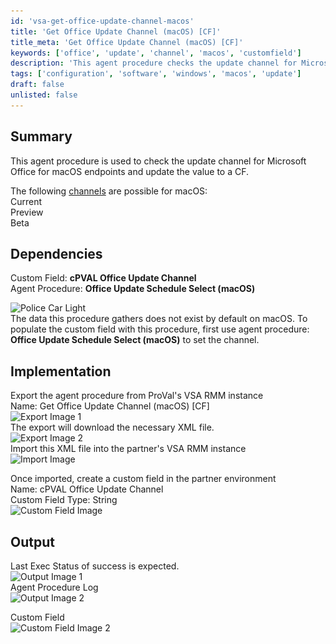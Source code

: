 ```yaml
---
id: 'vsa-get-office-update-channel-macos'
title: 'Get Office Update Channel (macOS) [CF]'
title_meta: 'Get Office Update Channel (macOS) [CF]'
keywords: ['office', 'update', 'channel', 'macos', 'customfield']
description: 'This agent procedure checks the update channel for Microsoft Office on macOS endpoints and updates the corresponding custom field. It outlines the necessary steps to implement the procedure, including dependencies, export/import instructions, and expected output for successful execution.'
tags: ['configuration', 'software', 'windows', 'macos', 'update']
draft: false
unlisted: false
---
```

## Summary

This agent procedure is used to check the update channel for Microsoft Office for macOS endpoints and update the value to a CF.

The following [channels](https://learn.microsoft.com/en-us/microsoft-365-apps/insider/deploy/preference) are possible for macOS:  
Current  
Preview  
Beta  

## Dependencies

Custom Field: **cPVAL Office Update Channel**  
Agent Procedure: **Office Update Schedule Select (macOS)**  

![Police Car Light](https://c.tenor.com/8vSJsVW-1pQAAAAj/police-car-light-joypixels.gif)  
The data this procedure gathers does not exist by default on macOS. To populate the custom field with this procedure, first use agent procedure: **Office Update Schedule Select (macOS)** to set the channel.

## Implementation

Export the agent procedure from ProVal's VSA RMM instance  
Name: Get Office Update Channel (macOS) [CF]  
![Export Image 1](..\..\..\static\img\Get-Office-Update-Channel-(macOS)-CF\image_1.png)  
The export will download the necessary XML file.  
![Export Image 2](..\..\..\static\img\Get-Office-Update-Channel-(macOS)-CF\image_2.png)  
Import this XML file into the partner's VSA RMM instance  
![Import Image](..\..\..\static\img\Get-Office-Update-Channel-(macOS)-CF\image_3.png)  

Once imported, create a custom field in the partner environment  
Name: cPVAL Office Update Channel  
Custom Field Type: String  
![Custom Field Image](..\..\..\static\img\Get-Office-Update-Channel-(macOS)-CF\image_4.png)  

## Output

Last Exec Status of success is expected.  
![Output Image 1](..\..\..\static\img\Get-Office-Update-Channel-(macOS)-CF\image_5.png)  
Agent Procedure Log  
![Output Image 2](..\..\..\static\img\Get-Office-Update-Channel-(macOS)-CF\image_6.png)  

Custom Field  
![Custom Field Image 2](..\..\..\static\img\Get-Office-Update-Channel-(macOS)-CF\image_7.png)  



